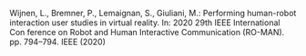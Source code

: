 Wijnen, L., Bremner, P., Lemaignan, S., Giuliani, M.: Performing human-robot interaction user studies in virtual reality. In: 2020 29th IEEE International Con ference on Robot and Human Interactive Communication (RO-MAN). pp. 794–794. IEEE (2020)